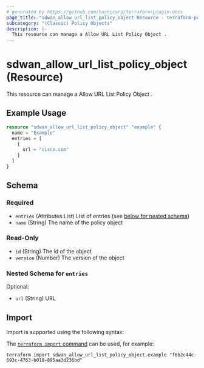 ```yaml
---
# generated by https://github.com/hashicorp/terraform-plugin-docs
page_title: "sdwan_allow_url_list_policy_object Resource - terraform-provider-sdwan"
subcategory: "(Classic) Policy Objects"
description: |-
  This resource can manage a Allow URL List Policy Object .
---
```


# sdwan_allow_url_list_policy_object (Resource)

This resource can manage a Allow URL List Policy Object .

## Example Usage

```terraform
resource "sdwan_allow_url_list_policy_object" "example" {
  name = "Example"
  entries = [
    {
      url = "cisco.com"
    }
  ]
}
```

<!-- schema generated by tfplugindocs -->
## Schema

### Required

- `entries` (Attributes List) List of entries (see [below for nested schema](#nestedatt--entries))
- `name` (String) The name of the policy object

### Read-Only

- `id` (String) The id of the object
- `version` (Number) The version of the object

<a id="nestedatt--entries"></a>
### Nested Schema for `entries`

Optional:

- `url` (String) URL

## Import

Import is supported using the following syntax:

The [`terraform import` command](https://developer.hashicorp.com/terraform/cli/commands/import) can be used, for example:

```shell
terraform import sdwan_allow_url_list_policy_object.example "f6b2c44c-693c-4763-b010-895aa3d236bd"
```
